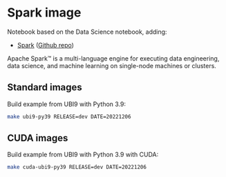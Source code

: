# Spark image

Notebook based on the Data Science notebook, adding:

* [Spark](https://spark.apache.org/) ([Github repo](https://github.com/apache/spark))

Apache Spark™ is a multi-language engine for executing data engineering, data science, and machine learning on single-node machines or clusters.

## Standard images

Build example from UBI9 with Python 3.9:

```bash
make ubi9-py39 RELEASE=dev DATE=20221206
```

## CUDA images

Build example from UBI9 with Python 3.9 with CUDA:

```bash
make cuda-ubi9-py39 RELEASE=dev DATE=20221206
```
